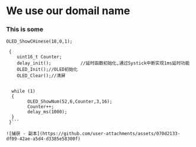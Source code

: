 # We use our domail name
### This is some 

`OLED_ShowCHinese(18,0,1);`
```int main(void)
 {	
	uint16_t Counter;
	delay_init();	    	//延时函数初始化,通过Systick中断实现1ms延时功能  
	OLED_Init();//OLED初始化  
	OLED_Clear();//清屏
 

  while (1)
  {	
		OLED_ShowNum(52,6,Counter,3,16);
		Counter++;
		delay_ms(1000);
  }
 }```

![捕获 - 副本](https://github.com/user-attachments/assets/070d2133-df09-42ae-a5d4-d3385e58300f)
